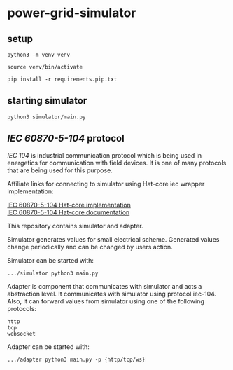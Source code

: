 # power-grid-simulator

setup
------

    python3 -m venv venv

    source venv/bin/activate

    pip install -r requirements.pip.txt


starting simulator
------


    python3 simulator/main.py



*IEC 60870-5-104* protocol
------

*IEC 104* is industrial communication protocol which is being used in energetics
for communication with field devices. 
It is one of many protocols that are being used for this purpose.

Affiliate links for connecting to simulator using Hat-core iec wrapper implementation:

[IEC 60870-5-104 Hat-core implementation](https://core.hat-open.com/docs/libraries/drivers/iec104.html)  
[IEC 60870-5-104 Hat-core documentation](https://core.hat-open.com/docs/pyhat/hat/drivers/iec104/index.html)

This repository contains simulator and adapter.

Simulator generates values for small electrical scheme. Generated values
change periodically and can be changed by users action.

Simulator can be started with:

    .../simulator python3 main.py


Adapter is component that communicates with simulator and acts
a abstraction level. It communicates with simulator using protocol
iec-104. Also, It can forward values from simulator using one of the 
following protocols:

    http
    tcp
    websocket

Adapter can be started with:
    
    .../adapter python3 main.py -p {http/tcp/ws}


